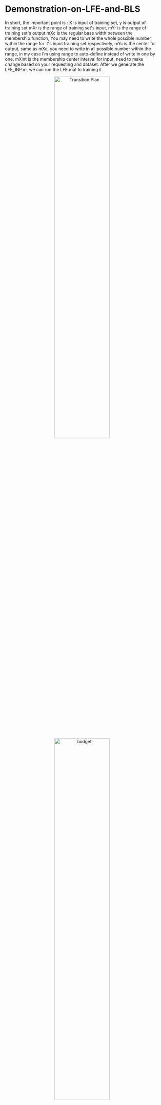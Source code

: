 # Demonstration-on-LFE-and-BLS

In short, the important point is :
X is input of training set, y is output of training set
mXr is the range of training set's input, mYr is the range of training set's output
mXc is the regular base width between the membership function, You may need to write the whole possible number within the range for it's input training set respectively, mYc is the center for output, same as mXc, you need to write in all possible number within the range, in my case i'm using range to auto-define instead of write in one by one.
mXint is the membership center interval for input, need to make change based on your requesting and dataset.
After we generate the LFE_INP.m, we can run the LFE.mat to training it.


<p align="center">
	<img src="https://user-images.githubusercontent.com/58871500/105806476-0a4b8800-5fdf-11eb-911c-1115a4305af0.png" alt="Transition Plan" 
       width="60%" height="55%"/>
</p>

<p align="center">
	<img src="https://user-images.githubusercontent.com/58871500/105683480-a36e9600-5f2e-11eb-9fbc-de7aedd9f989.png" alt="budget" 
       width="60%" height="55%"/>
</p>

<p align="center">
	<img src="https://user-images.githubusercontent.com/58871500/105732463-6c6aa580-5f6b-11eb-942f-cbdb0cb89e6f.PNG" alt="Schedule"/>
</p>

<p align="center">
	<img src="https://user-images.githubusercontent.com/58871500/105804777-9956a100-5fdb-11eb-9e65-3dbbbb575b8d.png" alt="Leason Learned" 
       width="60%" height="55%"/>
</p>

<p align="center">
	<img src="https://user-images.githubusercontent.com/58871500/105680081-3bb64c00-5f2a-11eb-90d7-2fef1f475217.jpg" alt="Customer Acceptance" 
       width="60%" height="55%"/>
</p>

<p align="center">
	<img src="https://user-images.githubusercontent.com/58871500/105680081-3bb64c00-5f2a-11eb-90d7-2fef1f475217.jpg" alt="Customer Acceptance" 
       width="60%" height="55%"/>
</p>
